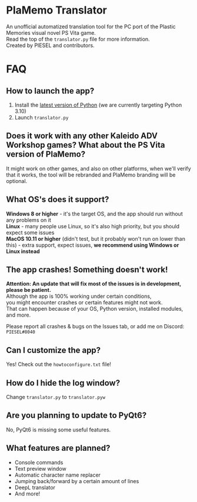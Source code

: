 # PlaMemo Translator
An unofficial automatized translation tool for the PC port of the Plastic Memories visual novel PS Vita game.<br>
Read the top of the `translator.py` file for more information.<br>
Created by PIESEL and contributors.

# FAQ

## How to launch the app?
1. Install the [latest version of Python](https://www.python.org/downloads) (we are currently targeting Python 3.10)
2. Launch `translator.py`

## Does it work with any other Kaleido ADV Workshop games? What about the PS Vita version of PlaMemo?
It might work on other games, and also on other platforms, when we'll verify that it works, the tool will be rebranded and PlaMemo branding will be optional.

## What OS's does it support?
**Windows 8 or higher** - it's the target OS, and the app should run without any problems on it<br>
**Linux** - many people use Linux, so it's also high priority, but you should expect some issues<br>
**MacOS 10.11 or higher** (didn't test, but it probably won't run on lower than this) - extra support, expect issues, **we recommend using Windows or Linux instead**

## The app crashes! Something doesn't work!
**Attention: An update that will fix most of the issues is in development, please be patient.**<br>
Although the app is 100% working under certain conditions,<br>
you might encounter crashes or certain features might not work.<br>
That can happen because of your OS, Python version, installed modules, and more.

Please report all crashes & bugs on the Issues tab, or add me on Discord: `PIESEL#8040`

## Can I customize the app?
Yes! Check out the `howtoconfigure.txt` file!

## How do I hide the log window?
Change `translator.py` to `translator.pyw`

## Are you planning to update to PyQt6?
No, PyQt6 is missing some useful features.

## What features are planned?
- Console commands
- Text preview window
- Automatic character name replacer
- Jumping back/forward by a certain amount of lines
- DeepL translator
- And more!
